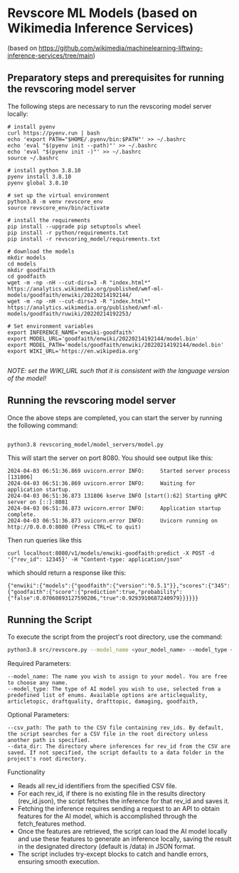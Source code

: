 # Revscore ML Models (based on Wikimedia Inference Services)

(based on https://github.com/wikimedia/machinelearning-liftwing-inference-services/tree/main)

## Preparatory steps and prerequisites for running the revscoring model server

The following steps are necessary to run the revscoring model server locally:

```
# install pyenv
curl https://pyenv.run | bash
echo 'export PATH="$HOME/.pyenv/bin:$PATH"' >> ~/.bashrc
echo 'eval "$(pyenv init --path)"' >> ~/.bashrc
echo 'eval "$(pyenv init -)"' >> ~/.bashrc
source ~/.bashrc

# install python 3.8.10
pyenv install 3.8.10
pyenv global 3.8.10

# set up the virtual environment
python3.8 -m venv revscore_env
source revscore_env/bin/activate

# install the requirements
pip install --upgrade pip setuptools wheel
pip install -r python/requirements.txt
pip install -r revscoring_model/requirements.txt

# download the models
mkdir models
cd models
mkdir goodfaith
cd goodfaith
wget -m -np -nH --cut-dirs=3 -R "index.html*" https://analytics.wikimedia.org/published/wmf-ml-models/goodfaith/enwiki/20220214192144/
wget -m -np -nH --cut-dirs=3 -R "index.html*" https://analytics.wikimedia.org/published/wmf-ml-models/goodfaith/ruwiki/20220214192253/

# Set environment variables
export INFERENCE_NAME='enwiki-goodfaith'
export MODEL_URL='goodfaith/enwiki/20220214192144/model.bin'
export MODEL_PATH='models/goodfaith/enwiki/20220214192144/model.bin'
export WIKI_URL='https://en.wikipedia.org'


```
*NOTE: set the WIKI_URL such that it is consistent with the language version of the model!*


## Running the revscoring model server

Once the above steps are completed, you can start the server by running the following command:

```

python3.8 revscoring_model/model_servers/model.py
```

This will start the server on port 8080. You should see output like this:

```
2024-04-03 06:51:36.869 uvicorn.error INFO:     Started server process [131806]
2024-04-03 06:51:36.869 uvicorn.error INFO:     Waiting for application startup.
2024-04-03 06:51:36.873 131806 kserve INFO [start():62] Starting gRPC server on [::]:8081
2024-04-03 06:51:36.873 uvicorn.error INFO:     Application startup complete.
2024-04-03 06:51:36.873 uvicorn.error INFO:     Uvicorn running on http://0.0.0.0:8080 (Press CTRL+C to quit)
```

Then run queries like this

```
curl localhost:8080/v1/models/enwiki-goodfaith:predict -X POST -d '{"rev_id": 12345}' -H "Content-type: application/json"

```

which should return a response like this:

```
{"enwiki":{"models":{"goodfaith":{"version":"0.5.1"}},"scores":{"345":{"goodfaith":{"score":{"prediction":true,"probability":{"false":0.07060893127590206,"true":0.9293910687240979}}}}}}
```

## Running the Script

To execute the script from the project's root directory, use the command:

```bash
python3.8 src/revscore.py --model_name <your_model_name> --model_type <model_type>
```

Required Parameters:

```
--model_name: The name you wish to assign to your model. You are free to choose any name.
--model_type: The type of AI model you wish to use, selected from a predefined list of enums. Available options are articlequality, articletopic, draftquality, drafttopic, damaging, goodfaith,
```

Optional Parameters:

```
--csv_path: The path to the CSV file containing rev_ids. By default, the script searches for a CSV file in the root directory unless another path is specified.
--data_dir: The directory where inferences for rev_id from the CSV are saved. If not specified, the script defaults to a data folder in the project's root directory.
```

Functionality

 - Reads all rev_id identifiers from the specified CSV file.
 - For each rev_id, if there is no existing file in the results directory (rev_id.json), the script fetches the inference for that rev_id and saves it.
 - Fetching the inference requires sending a request to an API to obtain features for the AI model, which is accomplished through the fetch_features method.
 - Once the features are retrieved, the script can load the AI model locally and use these features to generate an inference locally, saving the result in the designated directory (default is /data) in JSON format.
 - The script includes try-except blocks to catch and handle errors, ensuring smooth execution.